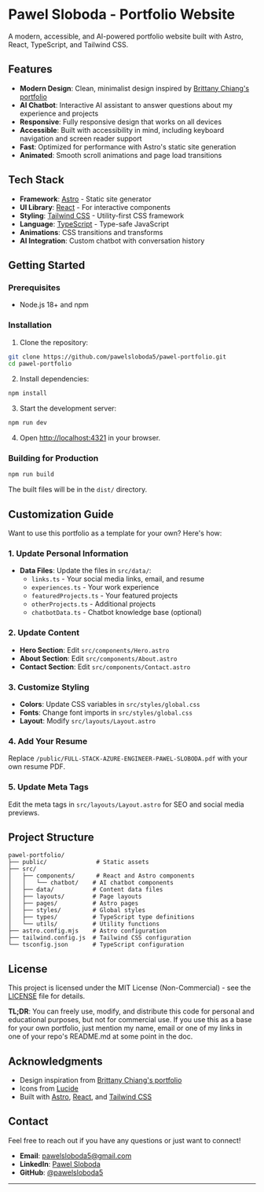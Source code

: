 # Pawel Sloboda - Portfolio Website

A modern, accessible, and AI-powered portfolio website built with Astro, React, TypeScript, and Tailwind CSS.

## Features

- **Modern Design**: Clean, minimalist design inspired by [Brittany Chiang's portfolio](https://github.com/bchiang7/v4)
- **AI Chatbot**: Interactive AI assistant to answer questions about my experience and projects
- **Responsive**: Fully responsive design that works on all devices
- **Accessible**: Built with accessibility in mind, including keyboard navigation and screen reader support
- **Fast**: Optimized for performance with Astro's static site generation
- **Animated**: Smooth scroll animations and page load transitions

## Tech Stack

- **Framework**: [Astro](https://astro.build/) - Static site generator
- **UI Library**: [React](https://react.dev/) - For interactive components
- **Styling**: [Tailwind CSS](https://tailwindcss.com/) - Utility-first CSS framework
- **Language**: [TypeScript](https://www.typescriptlang.org/) - Type-safe JavaScript
- **Animations**: CSS transitions and transforms
- **AI Integration**: Custom chatbot with conversation history

## Getting Started

### Prerequisites

- Node.js 18+ and npm

### Installation

1. Clone the repository:
```bash
git clone https://github.com/pawelsloboda5/pawel-portfolio.git
cd pawel-portfolio
```

2. Install dependencies:
```bash
npm install
```

3. Start the development server:
```bash
npm run dev
```

4. Open [http://localhost:4321](http://localhost:4321) in your browser.

### Building for Production

```bash
npm run build
```

The built files will be in the `dist/` directory.

## Customization Guide

Want to use this portfolio as a template for your own? Here's how:

### 1. Update Personal Information

- **Data Files**: Update the files in `src/data/`:
  - `links.ts` - Your social media links, email, and resume
  - `experiences.ts` - Your work experience
  - `featuredProjects.ts` - Your featured projects
  - `otherProjects.ts` - Additional projects
  - `chatbotData.ts` - Chatbot knowledge base (optional)

### 2. Update Content

- **Hero Section**: Edit `src/components/Hero.astro`
- **About Section**: Edit `src/components/About.astro`
- **Contact Section**: Edit `src/components/Contact.astro`

### 3. Customize Styling

- **Colors**: Update CSS variables in `src/styles/global.css`
- **Fonts**: Change font imports in `src/styles/global.css`
- **Layout**: Modify `src/layouts/Layout.astro`

### 4. Add Your Resume

Replace `/public/FULL-STACK-AZURE-ENGINEER-PAWEL-SLOBODA.pdf` with your own resume PDF.

### 5. Update Meta Tags

Edit the meta tags in `src/layouts/Layout.astro` for SEO and social media previews.

## Project Structure

```
pawel-portfolio/
├── public/              # Static assets
├── src/
│   ├── components/      # React and Astro components
│   │   └── chatbot/    # AI chatbot components
│   ├── data/           # Content data files
│   ├── layouts/        # Page layouts
│   ├── pages/          # Astro pages
│   ├── styles/         # Global styles
│   ├── types/          # TypeScript type definitions
│   └── utils/          # Utility functions
├── astro.config.mjs    # Astro configuration
├── tailwind.config.js  # Tailwind CSS configuration
└── tsconfig.json       # TypeScript configuration
```

## License

This project is licensed under the MIT License (Non-Commercial) - see the [LICENSE](LICENSE) file for details.

**TL;DR**: You can freely use, modify, and distribute this code for personal and educational purposes, but not for commercial use. If you use this as a base for your own portfolio, just mention my name, email or one of my links in one of your repo's README.md at some point in the doc.

## Acknowledgments

- Design inspiration from [Brittany Chiang's portfolio](https://github.com/bchiang7/v4)
- Icons from [Lucide](https://lucide.dev/)
- Built with [Astro](https://astro.build/), [React](https://react.dev/), and [Tailwind CSS](https://tailwindcss.com/)

## Contact

Feel free to reach out if you have any questions or just want to connect!

- **Email**: pawelsloboda5@gmail.com
- **LinkedIn**: [Pawel Sloboda](https://www.linkedin.com/in/pawel-sloboda-383181216/)
- **GitHub**: [@pawelsloboda5](https://github.com/pawelsloboda5)

---
